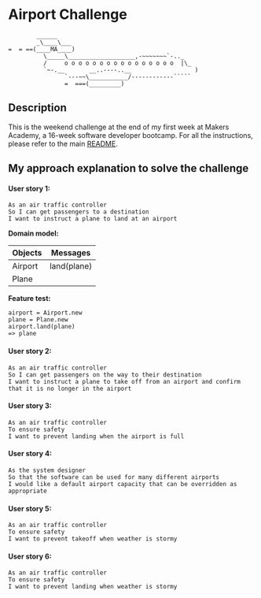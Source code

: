 Airport Challenge
=================

```
        ______
        _\____\___
=  = ==(____MA____)
          \_____\___________________,-~~~~~~~`-.._
          /     o o o o o o o o o o o o o o o o  |\_
          `~-.__       __..----..__                  )
                `---~~\___________/------------`````
                =  ===(_________)

```

Description
---------

This is the weekend challenge at the end of my first week at Makers Academy, a 16-week software developer bootcamp. For all the instructions, please refer to the main [README](https://github.com/AndreaDiotallevi/airport_challenge/blob/master/README.md).

My approach explanation to solve the challenge
-----

#### User story 1:

```
As an air traffic controller 
So I can get passengers to a destination 
I want to instruct a plane to land at an airport
```

**Domain model:**

**Objects** | **Messages**
----------- | ---
Airport     | land(plane)
Plane       |

**Feature test:**

```
airport = Airport.new
plane = Plane.new
airport.land(plane)
=> plane
```



#### User story 2:

```
As an air traffic controller 
So I can get passengers on the way to their destination 
I want to instruct a plane to take off from an airport and confirm that it is no longer in the airport
```

#### User story 3:

```
As an air traffic controller 
To ensure safety 
I want to prevent landing when the airport is full 
```

#### User story 4:

```
As the system designer
So that the software can be used for many different airports
I would like a default airport capacity that can be overridden as appropriate
```

#### User story 5:

```
As an air traffic controller 
To ensure safety 
I want to prevent takeoff when weather is stormy 
```

#### User story 6:

```
As an air traffic controller 
To ensure safety 
I want to prevent landing when weather is stormy 
```

